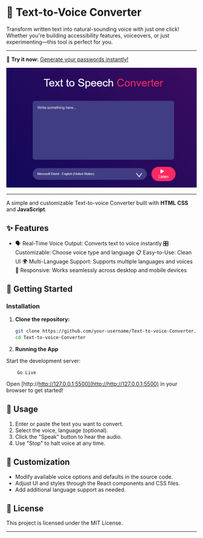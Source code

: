 # 🔐 Text-to-Voice Converter

Transform written text into natural-sounding voice with just one click!
Whether you're building accessibility features, voiceovers, or just experimenting—this tool is perfect for you.

---

<!-- Project Link -->

🚀 **Try it now:** [Generate your passwords instantly!](https://text-to-voice-convertor-alpha.vercel.app/)

<!-- Project Image -->

<p align="center">
  <img src="./images/output.png" alt="Text-to-voice Converter Screenshot" width="600"/>
</p>

---

A simple and customizable Text-to-voice Converter built with **HTML** **CSS** and **JavaScript**.

## ✨ Features

- 🗣️ Real-Time Voice Output: Converts text to voice instantly
🎛️ Customizable: Choose voice type and language
📋 Easy-to-Use: Clean UI
🌍 Multi-Language Support: Supports multiple languages and voices
📱 Responsive: Works seamlessly across desktop and mobile devices

## 🚀 Getting Started

### Installation

1. **Clone the repository:**
   ```bash
   git clone https://github.com/your-username/Text-to-voice-Converter.git
   cd Text-to-voice-Converter
   ```

2. **Running the App**

Start the development server:
```
    Go Live
```
Open [http://http://127.0.0.1:5500](http://http://127.0.0.1:5500) in your browser to get started!


## 📝 Usage

1. Enter or paste the text you want to convert.
2. Select the voice, language (optional).
3. Click the "Speak" button to hear the audio.
4. Use "Stop" to halt voice at any time.

## 🎨 Customization

- Modify available voice options and defaults in the source code.
- Adjust UI and styles through the React components and CSS files.
- Add additional language support as needed.

## 📄 License

This project is licensed under the MIT License.

---
